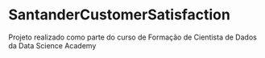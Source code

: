 # SantanderCustomerSatisfaction

Projeto realizado como parte do curso de Formação de Cientista de Dados da Data Science Academy
